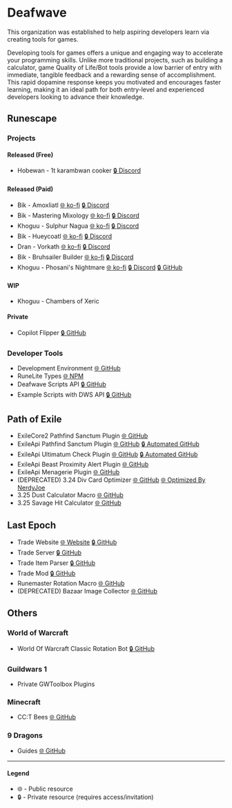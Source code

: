 # Deafwave

This organization was established to help aspiring developers learn via creating tools for games.

Developing tools for games offers a unique and engaging way to accelerate your programming skills. Unlike more traditional projects, such as building a calculator, game Quality of Life/Bot tools provide a low barrier of entry with immediate, tangible feedback and a rewarding sense of accomplishment. This rapid dopamine response keeps you motivated and encourages faster learning, making it an ideal path for both entry-level and experienced developers looking to advance their knowledge.

## Runescape

### Projects

#### Released (Free)
- Hobewan - 1t karambwan cooker [🔒 Discord](https://discord.com/channels/798214351899197491/1250571698718118031/1250571698718118031)
 
#### Released (Paid)
- Bik - Amoxliatl [🌐 ko-fi](https://ko-fi.com/s/bffc07942e) [🔒 Discord](https://discord.com/channels/798214351899197491/1292130699138170890/1292130699138170890)
- Bik - Mastering Mixology [🌐 ko-fi](https://ko-fi.com/s/59d11e445e) [🔒 Discord](https://discord.com/channels/798214351899197491/1289787932424536064/1289787932424536064)
- Khoguu - Sulphur Nagua [🌐 ko-fi](https://ko-fi.com/s/983be7a13b) [🔒 Discord](https://discord.com/channels/798214351899197491/1294419278170423408/1294419278170423408)
- Bik - Hueycoatl [🌐 ko-fi](https://ko-fi.com/s/8674909d44) [🔒 Discord](https://discord.com/channels/798214351899197491/1294229700901732363)
- Dran - Vorkath [🌐 ko-fi](https://ko-fi.com/s/9e3cf931f5) [🔒 Discord](https://discord.com/channels/798214351899197491/1307501843416485930)
- Bik - Bruhsailer Builder [🌐 ko-fi](https://ko-fi.com/s/effc8019ee) [🔒 Discord](https://discord.com/channels/798214351899197491/1334455227629441085)
- Khoguu - Phosani's Nightmare [🌐 ko-fi](https://ko-fi.com/s/f477523c4f) [🔒 Discord](https://discord.com/channels/798214351899197491/<TODO>) [🔒 GitHub](https://github.com/deafwave/osrs-phosani)

#### WIP
- Khoguu - Chambers of Xeric

#### Private
- Copilot Flipper [🔒 GitHub](https://github.com/deafwave/osrs-flipper)

### Developer Tools
- Development Environment [🌐 GitHub](https://github.com/deafwave/osrs-botmaker-typescript)
- RuneLite Types [🌐 NPM](https://www.npmjs.com/package/@deafwave/osrs-botmaker-types)
- Deafwave Scripts API [🔒 GitHub](https://github.com/deafwave/osrs-botmaker-api)
- Example Scripts with DWS API [🔒 GitHub](https://github.com/deafwave/osrs-botmaker-scripts)

## Path of Exile
- ExileCore2 Pathfind Sanctum Plugin [🌐 GitHub](https://github.com/deafwave/PathfindSanctum-PoE2)
- ExileApi Pathfind Sanctum Plugin [🌐 GitHub](https://github.com/deafwave/PathfindSanctum) [🔒 Automated GitHub](https://github.com/deafwave/PathfindSanctum-Automation)
- ExileApi Ultimatum Check Plugin [🌐 GitHub](https://github.com/deafwave/UltimatumCheck) [🔒 Automated GitHub](https://github.com/deafwave/UltimatumCheck-Automation)
- ExileApi Beast Proximity Alert Plugin [🌐 GitHub](https://github.com/deafwave/ProximityAlert)
- ExileApi Menagerie Plugin [🌐 GitHub](https://github.com/FulltimeWife/AntiStupidBeast)
- (DEPRECATED) 3.24 Div Card Optimizer [🌐 GitHub](https://github.com/deafwave/POE-Div-Card-Optimizer) [🌐 Optimized By NerdyJoe](https://github.com/nerdyjoe314/divinationscarabs)
- 3.25 Dust Calculator Macro [🌐 GitHub](https://github.com/ChandlerFerry/POE-Dust-Calculator)
- 3.25 Savage Hit Calculator [🌐 GitHub](https://github.com/deafwave/POE-savage-hit)

## Last Epoch
- Trade Website [🌐 Website](http://lastepoch.xyz/) [🔒 GitHub](https://github.com/deafwave/le-website)
- Trade Server [🔒 GitHub](https://github.com/deafwave/le-server)
- Trade Item Parser [🔒 GitHub](https://github.com/deafwave/le-parser)
- Trade Mod [🔒 GitHub](https://github.com/deafwave/le-bazaar-websocket)
- Runemaster Rotation Macro [🌐 GitHub](https://github.com/deafwave/Last-Epoch-Macro)
- (DEPRECATED) Bazaar Image Collector [🌐 GitHub](https://github.com/deafwave/le-collector)

## Others

### World of Warcraft
- World Of Warcraft Classic Rotation Bot [🔒 GitHub](https://github.com/deafwave/wow-scripts)

### Guildwars 1
- Private GWToolbox Plugins

### Minecraft
- CC:T Bees [🌐 GitHub](https://github.com/deafwave/minecraft-bees)

### 9 Dragons
- Guides [🌐 GitHub](https://github.com/deafwave/9dragons-guide/tree/main?tab=readme-ov-file#table-of-contents)

---
#### Legend
- 🌐 - Public resource
- 🔒 - Private resource (requires access/invitation)
